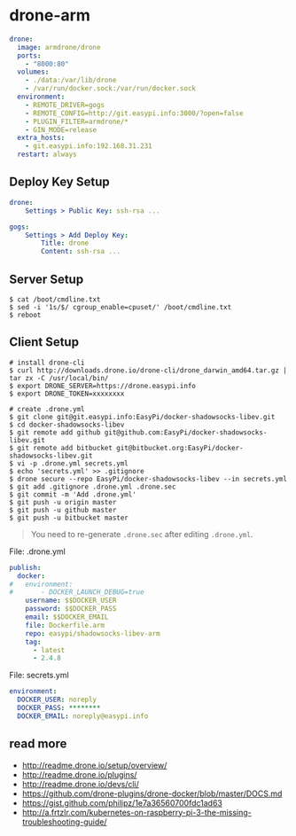 drone-arm
=========

```yaml
drone:
  image: armdrone/drone
  ports:
    - "8000:80"
  volumes:
    - ./data:/var/lib/drone
    - /var/run/docker.sock:/var/run/docker.sock
  environment:
    - REMOTE_DRIVER=gogs
    - REMOTE_CONFIG=http://git.easypi.info:3000/?open=false
    - PLUGIN_FILTER=armdrone/*
    - GIN_MODE=release
  extra_hosts:
    - git.easypi.info:192.168.31.231
  restart: always
```

## Deploy Key Setup

```yaml
drone:
    Settings > Public Key: ssh-rsa ...

gogs:
    Settings > Add Deploy Key:
        Title: drone
        Content: ssh-rsa ...
```

## Server Setup

```
$ cat /boot/cmdline.txt
$ sed -i '1s/$/ cgroup_enable=cpuset/' /boot/cmdline.txt
$ reboot
```

## Client Setup

```
# install drone-cli
$ curl http://downloads.drone.io/drone-cli/drone_darwin_amd64.tar.gz | tar zx -C /usr/local/bin/
$ export DRONE_SERVER=https://drone.easypi.info
$ export DRONE_TOKEN=xxxxxxxx

# create .drone.yml
$ git clone git@git.easypi.info:EasyPi/docker-shadowsocks-libev.git
$ cd docker-shadowsocks-libev
$ git remote add github git@github.com:EasyPi/docker-shadowsocks-libev.git
$ git remote add bitbucket git@bitbucket.org:EasyPi/docker-shadowsocks-libev.git
$ vi -p .drone.yml secrets.yml
$ echo 'secrets.yml' >> .gitignore
$ drone secure --repo EasyPi/docker-shadowsocks-libev --in secrets.yml
$ git add .gitignore .drone.yml .drone.sec
$ git commit -m 'Add .drone.yml'
$ git push -u origin master
$ git push -u github master
$ git push -u bitbucket master
```

> You need to re-generate `.drone.sec` after editing `.drone.yml`.

File: .drone.yml

```yaml
publish:
  docker:
#   environment:
#       - DOCKER_LAUNCH_DEBUG=true
    username: $$DOCKER_USER
    password: $$DOCKER_PASS
    email: $$DOCKER_EMAIL
    file: Dockerfile.arm
    repo: easypi/shadowsocks-libev-arm
    tag:
      - latest
      - 2.4.8
```

File: secrets.yml

```yaml
environment:
  DOCKER_USER: noreply
  DOCKER_PASS: ********
  DOCKER_EMAIL: noreply@easypi.info
```

## read more

- <http://readme.drone.io/setup/overview/>
- <http://readme.drone.io/plugins/>
- <http://readme.drone.io/devs/cli/>
- <https://github.com/drone-plugins/drone-docker/blob/master/DOCS.md>
- <https://gist.github.com/philipz/1e7a36560700fdc1ad63>
- <http://a.frtzlr.com/kubernetes-on-raspberry-pi-3-the-missing-troubleshooting-guide/>
